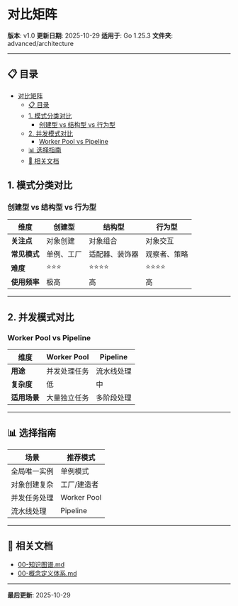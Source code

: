 # 对比矩阵

**版本**: v1.0
**更新日期**: 2025-10-29
**适用于**: Go 1.25.3
**文件夹**: advanced/architecture

---

## 📋 目录

- [对比矩阵](#对比矩阵)
  - [📋 目录](#-目录)
  - [1. 模式分类对比](#1-模式分类对比)
    - [创建型 vs 结构型 vs 行为型](#创建型-vs-结构型-vs-行为型)
  - [2. 并发模式对比](#2-并发模式对比)
    - [Worker Pool vs Pipeline](#worker-pool-vs-pipeline)
  - [📊 选择指南](#-选择指南)
  - [🔗 相关文档](#-相关文档)

## 1. 模式分类对比

### 创建型 vs 结构型 vs 行为型

| 维度 | 创建型 | 结构型 | 行为型 |
|------|--------|--------|--------|
| **关注点** | 对象创建 | 对象组合 | 对象交互 |
| **常见模式** | 单例、工厂 | 适配器、装饰器 | 观察者、策略 |
| **难度** | ⭐⭐⭐ | ⭐⭐⭐⭐ | ⭐⭐⭐⭐ |
| **使用频率** | 极高 | 高 | 高 |

---

## 2. 并发模式对比

### Worker Pool vs Pipeline

| 维度 | Worker Pool | Pipeline |
|------|------------|----------|
| **用途** | 并发处理任务 | 流水线处理 |
| **复杂度** | 低 | 中 |
| **适用场景** | 大量独立任务 | 多阶段处理 |

---

## 📊 选择指南

| 场景 | 推荐模式 |
|------|---------|
| 全局唯一实例 | 单例模式 |
| 对象创建复杂 | 工厂/建造者 |
| 并发任务处理 | Worker Pool |
| 流水线处理 | Pipeline |

---

## 🔗 相关文档

- [00-知识图谱.md](./00-知识图谱.md)
- [00-概念定义体系.md](./00-概念定义体系.md)

---

**最后更新**: 2025-10-29
